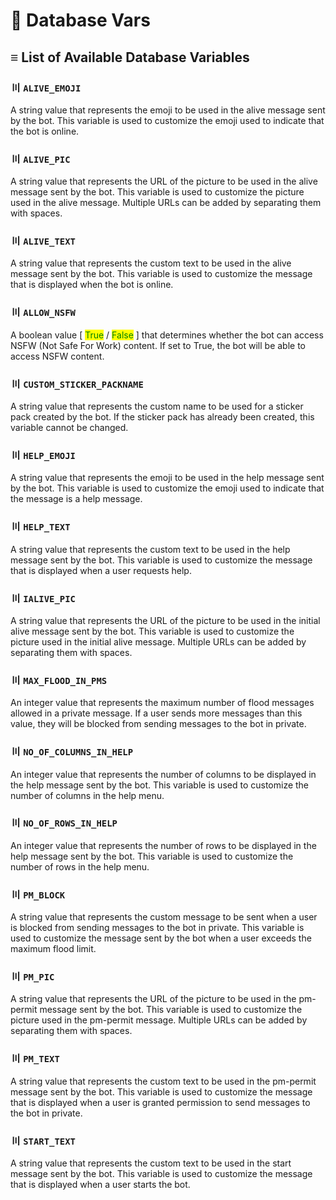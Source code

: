 # 📕 Database Vars

## ≡ List of Available Database Variables

### 〣 `ALIVE_EMOJI`

A string value that represents the emoji to be used in the alive message sent by the bot. This variable is used to customize the emoji used to indicate that the bot is online.

### 〣 `ALIVE_PIC`

A string value that represents the URL of the picture to be used in the alive message sent by the bot. This variable is used to customize the picture used in the alive message. Multiple URLs can be added by separating them with spaces.

### 〣 `ALIVE_TEXT`

A string value that represents the custom text to be used in the alive message sent by the bot. This variable is used to customize the message that is displayed when the bot is online.

### 〣 `ALLOW_NSFW`

A boolean value \[ <mark style="color:green;">True</mark> / <mark style="color:green;">False</mark> ] that determines whether the bot can access NSFW (Not Safe For Work) content. If set to True, the bot will be able to access NSFW content.

### 〣 `CUSTOM_STICKER_PACKNAME`

A string value that represents the custom name to be used for a sticker pack created by the bot. If the sticker pack has already been created, this variable cannot be changed.

### 〣 `HELP_EMOJI`

A string value that represents the emoji to be used in the help message sent by the bot. This variable is used to customize the emoji used to indicate that the message is a help message.

### 〣 `HELP_TEXT`

A string value that represents the custom text to be used in the help message sent by the bot. This variable is used to customize the message that is displayed when a user requests help.

### 〣 `IALIVE_PIC`

A string value that represents the URL of the picture to be used in the initial alive message sent by the bot. This variable is used to customize the picture used in the initial alive message. Multiple URLs can be added by separating them with spaces.

### 〣 `MAX_FLOOD_IN_PMS`

An integer value that represents the maximum number of flood messages allowed in a private message. If a user sends more messages than this value, they will be blocked from sending messages to the bot in private.

### 〣 `NO_OF_COLUMNS_IN_HELP`

An integer value that represents the number of columns to be displayed in the help message sent by the bot. This variable is used to customize the number of columns in the help menu.

### 〣 `NO_OF_ROWS_IN_HELP`

An integer value that represents the number of rows to be displayed in the help message sent by the bot. This variable is used to customize the number of rows in the help menu.

### 〣 `PM_BLOCK`

A string value that represents the custom message to be sent when a user is blocked from sending messages to the bot in private. This variable is used to customize the message sent by the bot when a user exceeds the maximum flood limit.

### 〣 `PM_PIC`

A string value that represents the URL of the picture to be used in the pm-permit message sent by the bot. This variable is used to customize the picture used in the pm-permit message. Multiple URLs can be added by separating them with spaces.

### 〣 `PM_TEXT`

A string value that represents the custom text to be used in the pm-permit message sent by the bot. This variable is used to customize the message that is displayed when a user is granted permission to send messages to the bot in private.

### 〣 `START_TEXT`

A string value that represents the custom text to be used in the start message sent by the bot. This variable is used to customize the message that is displayed when a user starts the bot.

